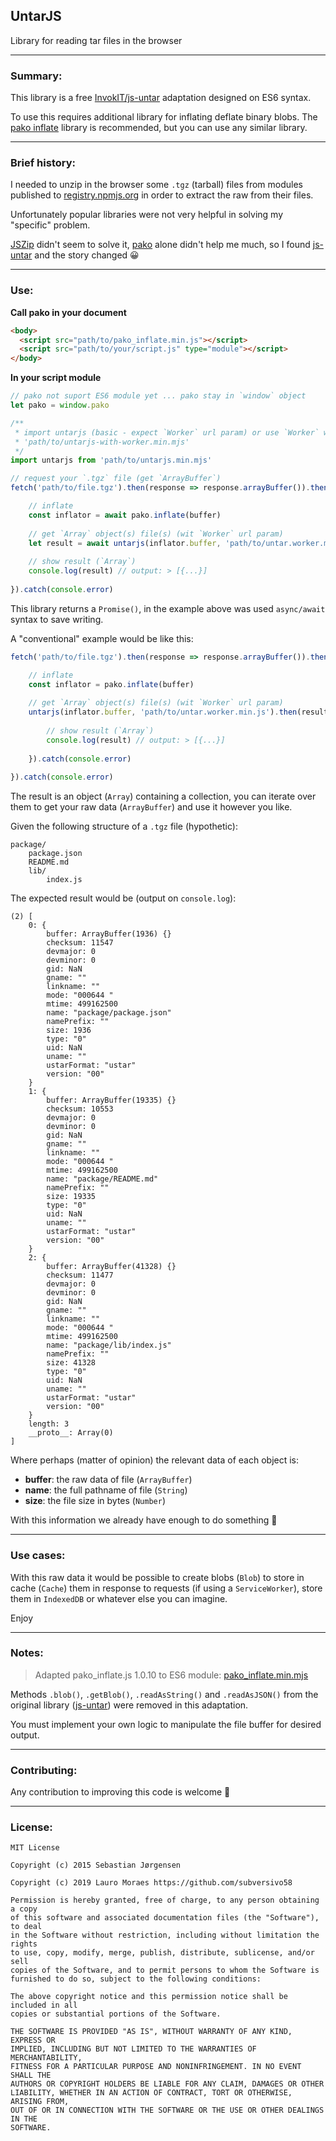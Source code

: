 ## UntarJS

Library for reading tar files in the browser

-----

### Summary:

This library is a free [InvokIT/js-untar](https://github.com/InvokIT/js-untar) adaptation designed on ES6 syntax.

To use this requires additional library for inflating deflate binary blobs. The [pako inflate](https://github.com/nodeca/pako/blob/master/dist/pako_inflate.min.js) library is recommended, but you can use any similar library.

-----

### Brief history:

I needed to unzip in the browser some `.tgz` (tarball) files from modules published to [registry.npmjs.org](https://registry.npmjs.org) in order to extract the raw from their files.

Unfortunately popular libraries were not very helpful in solving my "specific" problem.

[JSZip](https://github.com/Stuk/jszip) didn't seem to solve it, [pako](https://github.com/nodeca/pako) alone didn't help me much, so I found [js-untar](https://github.com/InvokIT/js-untar) and the story changed 😀

-----

### Use:

**Call pako in your document**

```html
<body>
  <script src="path/to/pako_inflate.min.js"></script>
  <script src="path/to/your/script.js" type="module"></script>
</body>
```

**In your script module**
```javascript
// pako not suport ES6 module yet ... pako stay in `window` object
let pako = window.pako

/**
 * import untarjs (basic - expect `Worker` url param) or use `Worker` with `Blob` version
 * 'path/to/untarjs-with-worker.min.mjs'
 */
import untarjs from 'path/to/untarjs.min.mjs'

// request your `.tgz` file (get `ArrayBuffer`)
fetch('path/to/file.tgz').then(response => response.arrayBuffer()).then(async buffer => {

    // inflate
    const inflator = await pako.inflate(buffer)
    
    // get `Array` object(s) file(s) (wit `Worker` url param)
    let result = await untarjs(inflator.buffer, 'path/to/untar.worker.min.js')
    
    // show result (`Array`)
    console.log(result) // output: > [{...}]
    
}).catch(console.error)
```

This library returns a `Promise()`, in the example above was used `async/await` syntax to save writing.

A "conventional" example would be like this:

```javascript
fetch('path/to/file.tgz').then(response => response.arrayBuffer()).then(buffer => {

    // inflate
    const inflator = pako.inflate(buffer)
    
    // get `Array` object(s) file(s) (wit `Worker` url param)
    untarjs(inflator.buffer, 'path/to/untar.worker.min.js').then(result => {
    
        // show result (`Array`)
        console.log(result) // output: > [{...}]
        
    }).catch(console.error)
    
}).catch(console.error)
```

The result is an object (`Array`) containing a collection, you can iterate over them to get your raw data (`ArrayBuffer`) and use it however you like.


Given the following structure of a `.tgz` file (hypothetic):

```none
package/
    package.json
    README.md
    lib/
        index.js
```

The expected result would be (output on `console.log`):

```console
(2) [
    0: {
        buffer: ArrayBuffer(1936) {}
        checksum: 11547
        devmajor: 0
        devminor: 0
        gid: NaN
        gname: ""
        linkname: ""
        mode: "000644 "
        mtime: 499162500
        name: "package/package.json"
        namePrefix: ""
        size: 1936
        type: "0"
        uid: NaN
        uname: ""
        ustarFormat: "ustar"
        version: "00"
    }
    1: {
        buffer: ArrayBuffer(19335) {}
        checksum: 10553
        devmajor: 0
        devminor: 0
        gid: NaN
        gname: ""
        linkname: ""
        mode: "000644 "
        mtime: 499162500
        name: "package/README.md"
        namePrefix: ""
        size: 19335
        type: "0"
        uid: NaN
        uname: ""
        ustarFormat: "ustar"
        version: "00"
    }
    2: {
        buffer: ArrayBuffer(41328) {}
        checksum: 11477
        devmajor: 0
        devminor: 0
        gid: NaN
        gname: ""
        linkname: ""
        mode: "000644 "
        mtime: 499162500
        name: "package/lib/index.js"
        namePrefix: ""
        size: 41328
        type: "0"
        uid: NaN
        uname: ""
        ustarFormat: "ustar"
        version: "00"
    }
    length: 3
    __proto__: Array(0)
]
```

Where perhaps (matter of opinion) the relevant data of each object is:

* **buffer**: the raw data of file (`ArrayBuffer`)
* **name**: the full pathname of file (`String`)
* **size**: the file size in bytes (`Number`)

With this information we already have enough to do something 🤔

-----


### Use cases:

With this raw data it would be possible to create blobs (`Blob`) to store in cache (`Cache`) them in response to requests (if using a `ServiceWorker`), store them in `IndexedDB` or whatever else you can imagine.

Enjoy

-----

### Notes:

> Adapted pako_inflate.js 1.0.10 to ES6 module: [pako_inflate.min.mjs](https://gist.github.com/subversivo58/59433c016b06f17f20545fb8cc7f88b3)

Methods `.blob()`, `.getBlob()`, `.readAsString()` and `.readAsJSON()` from the original library ([js-untar](https://github.com/InvokIT/js-untar)) were removed in this adaptation.

You must implement your own logic to manipulate the file buffer for desired output.

-----

### Contributing:

Any contribution to improving this code is welcome 🎊

-----

### License:

```license
MIT License

Copyright (c) 2015 Sebastian Jørgensen

Copyright (c) 2019 Lauro Moraes https://github.com/subversivo58

Permission is hereby granted, free of charge, to any person obtaining a copy
of this software and associated documentation files (the "Software"), to deal
in the Software without restriction, including without limitation the rights
to use, copy, modify, merge, publish, distribute, sublicense, and/or sell
copies of the Software, and to permit persons to whom the Software is
furnished to do so, subject to the following conditions:

The above copyright notice and this permission notice shall be included in all
copies or substantial portions of the Software.

THE SOFTWARE IS PROVIDED "AS IS", WITHOUT WARRANTY OF ANY KIND, EXPRESS OR
IMPLIED, INCLUDING BUT NOT LIMITED TO THE WARRANTIES OF MERCHANTABILITY,
FITNESS FOR A PARTICULAR PURPOSE AND NONINFRINGEMENT. IN NO EVENT SHALL THE
AUTHORS OR COPYRIGHT HOLDERS BE LIABLE FOR ANY CLAIM, DAMAGES OR OTHER
LIABILITY, WHETHER IN AN ACTION OF CONTRACT, TORT OR OTHERWISE, ARISING FROM,
OUT OF OR IN CONNECTION WITH THE SOFTWARE OR THE USE OR OTHER DEALINGS IN THE
SOFTWARE.
```
